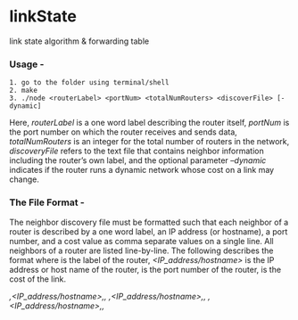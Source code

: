 # linkState
link state algorithm &amp; forwarding table

### Usage -
	1. go to the folder using terminal/shell
	2. make
	3. ./node <routerLabel> <portNum> <totalNumRouters> <discoverFile> [-dynamic]

Here, *routerLabel* is a one word label describing the router itself, *portNum* is the port number on which the router receives and sends data, *totalNumRouters* is an integer for the total number of routers in the network, *discoveryFile* refers to the text file that contains neighbor information including the router’s own label, and the optional parameter *–dynamic* indicates if the router runs a dynamic network whose cost on a link may change.

### The File Format -

The neighbor discovery file must be formatted such that each neighbor of a router is described by a one word label, an IP address (or hostname), a port number, and a cost value as comma separate values on a single line. All neighbors of a router are listed line-by-line. The following describes the format where *<routerLabel>* is the label of the router, *<IP_address/hostname>* is the IP address or host name of the router, *<portNumber>* is the port number of the router, *<cost>* is the cost of the link.

*<routerLabel>,<IP_address/hostname>,<portNumber>,<cost>* 
*<routerLabel>,<IP_address/hostname>,<portNumber>,<cost>*
*<routerLabel>,<IP_address/hostname>,<portNumber>,<cost>*